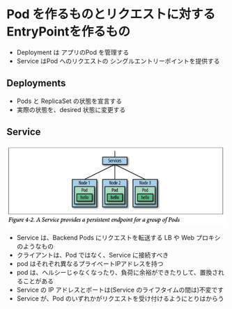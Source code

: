 # Pod を作るものとリクエストに対するEntryPointを作るもの
- Deployment は アプリのPod を管理する
- Service はPod へのリクエストの シングルエントリーポイントを提供する

## Deployments
- Pods と ReplicaSet の状態を宣言する
- 実際の状態を、desired 状態に変更する


## Service
![](2020-05-08-01-40-33.png)
- Service は、Backend Pods にリクエストを転送する LB や Web プロキシのようなもの
- クライアントは、Pod ではなく、Service に接続すべき
- pod はそれぞれ異なるプライベートIPアドレスを持つ
- pod は、ヘルシーじゃなくなったり、負荷に余裕ができたりして、置換されることがある
- Service の IP アドレスとポートは(Service のライフタイムの間は)不変です
- Service が、Pod のいずれかがリクエストを受け付けるようにとりはからう
